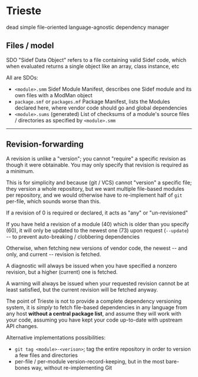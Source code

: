 # Trieste

dead simple file-oriented language-agnostic dependency manager

## Files / model

SDO "Sidef Data Object" refers to a file containing valid Sidef code, which when evaluated returns a single object like an array, class instance, etc


All are SDOs:

* `<module>.smm` Sidef Module Manifest, describes one Sidef module and its own files with a ModMan object
* `package.smf` or `packages.mf` Package Manifest, lists the Modules declared here, where vendor code should go and global dependencies
* `<module>.sums` (generated) List of checksums of a module's source files / directories as specified by `<module>.smm`

---

## Revision-forwarding

A revision is unlike a "version"; you cannot "require" a specific revision as though it were obtainable. You may only specify that revision is required as a minimum.

This is for simplicity and because (git / VCS) cannot "version" a specific file; they version a whole repository, but we want multiple file-based modules per repository, and we would otherwise have to re-implement half of `git` per-file, which sounds worse than this.

If a revision of 0 is required or declared, it acts as "any" or "un-revisioned"

If you have held a revision of a module (40) which is older than you specify (60), it will only be updated to the newest one (73) upon request (`--update`) -- to prevent auto-breaking / clobbering dependencies

Otherwise, when fetching new versions of vendor code, the newest -- and only, and current -- revision is fetched.

A diagnostic will always be issued when you have specified a nonzero revision, but a higher (current) one is fetched.

A warning will always be issued when your requested revision cannot be at least satisfied, but the current revision will be fetched anyway.

The point of Trieste is not to provide a complete dependency versioning system, it is *simply* to fetch file-based dependencies in any language from any host **without a central package list**, and assume they will work with your code, assuming you have kept your code up-to-date with upstream API changes.


Alternative implementations possibilities:
* `git tag <module>-<verison>`; tag the entire repository in order to version a few files and directories
* per-file / per-module version-record-keeping, but in the most bare-bones way, without re-implementing Git
